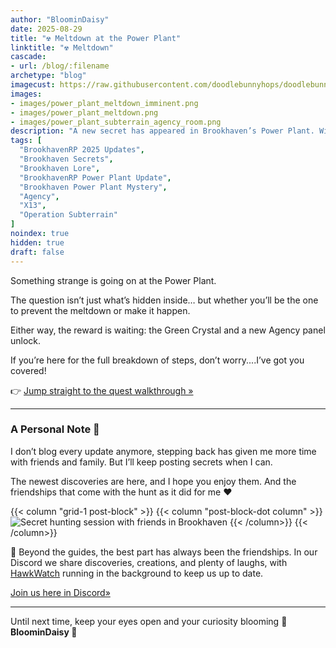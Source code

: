```yaml
---
author: "BloominDaisy"
date: 2025-08-29
title: "☢️ Meltdown at the Power Plant"
linktitle: "☢️ Meltdown"
cascade:
- url: /blog/:filename
archetype: "blog"
imagecust: https://raw.githubusercontent.com/doodlebunnyhops/doodlebunnyhops.github.io/refs/heads/main/static/images/power_plant_meltdown.png
images:
- images/power_plant_meltdown_imminent.png
- images/power_plant_meltdown.png
- images/power_plant_subterrain_agency_room.png
description: "A new secret has appeared in Brookhaven’s Power Plant. Will you stop the meltdown—or cause it?"
tags: [
  "BrookhavenRP 2025 Updates",
  "Brookhaven Secrets",
  "Brookhaven Lore",
  "BrookhavenRP Power Plant Update",
  "Brookhaven Power Plant Mystery",
  "Agency",
  "X13",
  "Operation Subterrain"
]
noindex: true
hidden: true
draft: false
---
```


Something strange is going on at the Power Plant.  

The question isn’t just what’s hidden inside… but whether you’ll be the one to prevent the meltdown or make it happen.  

Either way, the reward is waiting: the Green Crystal and a new Agency panel unlock.  

If you’re here for the full breakdown of steps, don’t worry....I’ve got you covered!

👉 [Jump straight to the quest walkthrough »](/lore/quests/meltdown)

---

### A Personal Note 💛

I don’t blog every update anymore, stepping back has given me more time with friends and family. But I’ll keep posting secrets when I can.  

The newest discoveries are here, and I hope you enjoy them. And the friendships that come with the hunt as it did for me :heart:  
 

{{< column "grid-1 post-block" >}}
{{< column "post-block-dot column" >}}
![Secret hunting session with friends in Brookhaven](/images/bh-secret-hunting-with-friends.png)
{{< /column>}}
{{< /column>}}


💛 Beyond the guides, the best part has always been the friendships. In our Discord we share discoveries, creations, and plenty of laughs, with [HawkWatch](https://hawkwatch.xyz) running in the background to keep us up to date.  

[Join us here in Discord»](https://discord.gg/fxhXWgxcHV)


---

Until next time, keep your eyes open and your curiosity blooming 🌼  
**BloominDaisy 💜**